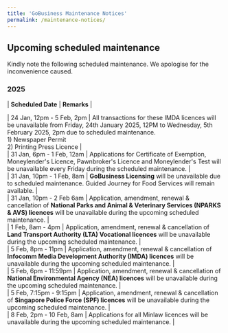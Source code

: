```yaml
---
title: 'GoBusiness Maintenance Notices'
permalink: /maintenance-notices/
---
```


## Upcoming scheduled maintenance

Kindly note the following scheduled maintenance. We apologise for the inconvenience caused. 


### 2025 

| **Scheduled Date** | **Remarks** |  



| 24 Jan, 12pm - 5 Feb, 2pm | All transactions for these IMDA licences will be unavailable from Friday, 24th January 2025, 12PM to Wednesday, 5th February 2025, 2pm due to scheduled maintenance.<br>1) Newspaper Permit<br>2) Printing Press Licence |  
| 31 Jan, 6pm - 1 Feb, 12am | Applications for Certificate of Exemption, Moneylender's Licence, Pawnbroker's Licence and Moneylender's Test will be unavailable every Friday during the scheduled maintenance. |    
| 31 Jan, 10pm - 1 Feb, 8am | **GoBusiness Licensing** will be unavailable due to scheduled maintenance. Guided Journey for Food Services will remain available. |   
| 31 Jan, 10pm - 2 Feb 6am | Application, amendment, renewal & cancellation of **National Parks and Animal & Veterinary Services (NPARKS & AVS) licences** will be unavailable during the upcoming scheduled maintenance. |       
| 1 Feb, 8am - 4pm | Application, amendment, renewal & cancellation of **Land Transport Authority (LTA) Vocational licences** will be unavailable during the upcoming scheduled maintenance. |   
| 5 Feb, 8pm - 11pm | Application, amendment, renewal & cancellation of **Infocomm Media Development Authority (IMDA) licences** will be unavailable during the upcoming scheduled maintenance. |   
| 5 Feb, 6pm - 11:59pm | Application, amendment, renewal & cancellation of **National Environmental Agency (NEA) licences** will be unavailable during the upcoming scheduled maintenance. |       
| 5 Feb, 7:15pm - 9:15pm | Application, amendment, renewal & cancellation of **Singapore Police Force (SPF) licences** will be unavailable during the upcoming scheduled maintenance. |     
| 8 Feb, 2pm - 10 Feb, 8am | Applications for all Minlaw licences will be unavailable during the upcoming scheduled maintenance. |       



<script src="/jquery/jquery.min.js"></script> <script src="/jquery/resize-tables.js"></script>
